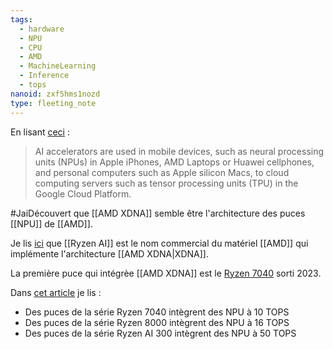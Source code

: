 ```yaml
---
tags:
  - hardware
  - NPU
  - CPU
  - AMD
  - MachineLearning
  - Inference
  - tops
nanoid: zxf5hms1nozd
type: fleeting_note
---
```


En lisant [ceci](https://en.wikipedia.org/wiki/AI_accelerator) :

> AI accelerators are used in mobile devices, such as neural processing units (NPUs) in Apple iPhones, AMD Laptops or Huawei cellphones, and personal computers such as Apple silicon Macs, to cloud computing servers such as tensor processing units (TPU) in the Google Cloud Platform.

#JaiDécouvert que [[AMD XDNA]] semble être l'architecture des puces [[NPU]] de [[AMD]].

Je lis [ici](https://en.wikipedia.org/wiki/Ryzen#Ryzen_AI) que [[Ryzen AI]] est le nom commercial du matériel [[AMD]] qui implémente l'architecture [[AMD XDNA|XDNA]].

La première puce qui intégrèe [[AMD XDNA]] est le [Ryzen 7040](https://en.wikipedia.org/wiki/Ryzen#Mobile_6) sorti 2023.

Dans [cet article](https://en.wikipedia.org/wiki/List_of_AMD_Ryzen_processors#Phoenix_mobile) je lis :

- Des puces de la série Ryzen 7040 intègrent des NPU à 10 TOPS
- Des puces de la série Ryzen 8000 intègrent des NPU à 16 TOPS
- Des puces de la série Ryzen AI 300 intègrent des NPU à 50 TOPS
